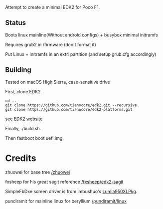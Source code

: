 Attempt to create a minimal EDK2 for Poco F1.

## Status
Boots linux mainline(Without android configs) + busybox minimal initramfs

Requires grub2 in /firmware (don't format it)

Put Linux + Initramfs in an ext4 partition (and setup grub.cfg accordingly)

## Building
Tested on macOS High Sierra, case-sensitive drive

First, clone EDK2.

```
cd ..
git clone https://github.com/tianocore/edk2.git --recursive
git clone https://github.com/tianocore/edk2-platforms.git
```

see [EDK2 website](https://github.com/tianocore/tianocore.github.io/wiki/Using-EDK-II-with-Native-GCC#Install_required_software_from_apt)

Finally, ./build.sh.

Then fastboot boot uefi.img.

# Credits

zhuowei for base tree [/zhuowei](https://github.com/zhuowei)

fxsheep for his great sagit reference [/fxsheep/edk2-sagit](https://github.com/fxsheep/edk2-sagit)

SimpleFbDxe screen driver is from imbushuo's [Lumia950XLPkg](https://github.com/WOA-Project/Lumia950XLPkg).

pundiramit for mainline linux for beryllium [/pundiramit/linux](https://github.com/pundiramit/linux)


